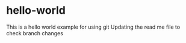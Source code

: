 # hello-world
This is a hello world example for using git
Updating the read me file to check branch changes
